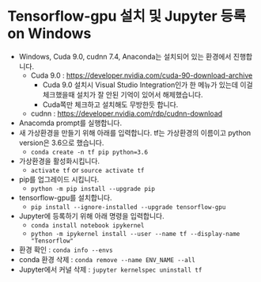 # Tensorflow-gpu 설치 및 Jupyter 등록 on Windows
- Windows, Cuda 9.0, cudnn 7.4, Anaconda는 설치되어 있는 환경에서 진행합니다.
  - Cuda 9.0 : https://developer.nvidia.com/cuda-90-download-archive
    - Cuda 9.0 설치시 Visual Studio Integration인가 한 메뉴가 있는데 이걸 체크했을때 설치가 잘 안된 기억이 있어서 해제했습니다.
    - Cuda쪽만 체크하고 설치해도 무방한듯 합니다.
  - cudnn : https://developer.nvidia.com/rdp/cudnn-download
- Anacomda prompt를 실행합니다.
- 새 가상환경을 만들기 위해 아래를 입력합니다. tf는 가상환경의 이름이고 python version은 3.6으로 했습니다.
  - `conda create -n tf pip python=3.6`
- 가상환경을 활성화시킵니다.
  - `activate tf` or `source activate tf`
- pip를 업그레이드 시킵니다.
  - `python -m pip install --upgrade pip`
- tensorflow-gpu를 설치합니다.
  - `pip install --ignore-installed --upgrade tensorflow-gpu`
- Jupyter에 등록하기 위해 아래 명령을 입력합니다.
  - `conda install notebook ipykernel`
  - `python -m ipykernel install --user --name tf --display-name "Tensorflow"`
- 환경 확인 : `conda info --envs`
- conda 환경 삭제 : `conda remove --name ENV_NAME --all`
- Jupyter에서 커널 삭제 : `jupyter kernelspec uninstall tf`